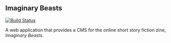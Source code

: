 ## Imaginary Beasts

[![Build
Status](https://travis-ci.org/hnlee/imaginarybeasts.svg?branch=master)](https://travis-ci.org/hnlee/imaginarybeasts)

A web application that provides a CMS for the online short story fiction zine,
_Imaginary Beasts_.

